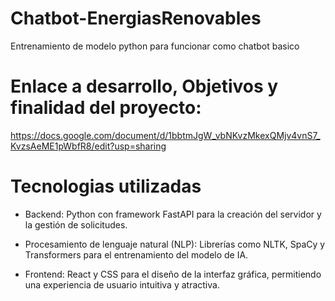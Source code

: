 # Chatbot-EnergiasRenovables
Entrenamiento de modelo python para funcionar como chatbot basico

# Enlace a desarrollo, Objetivos y finalidad del proyecto:
https://docs.google.com/document/d/1bbtmJgW_vbNKvzMkexQMjv4vnS7_KvzsAeME1pWbfR8/edit?usp=sharing

# Tecnologias utilizadas
- Backend: Python con framework FastAPI para la creación del servidor y la gestión de solicitudes.

- Procesamiento de lenguaje natural (NLP): Librerías como NLTK, SpaCy y Transformers para el entrenamiento del modelo de IA.

- Frontend: React y CSS para el diseño de la interfaz gráfica, permitiendo una experiencia de usuario intuitiva y atractiva.

